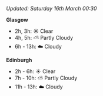 *Updated: Saturday 16th March 00:30*

**Glasgow**

* 2h, 3h: :sunny: Clear
* 4h, 5h: :partly_sunny: Partly Cloudy
* 6h - 13h: :cloud: Cloudy

**Edinburgh**

* 2h - 6h: :sunny: Clear
* 7h - 10h: :partly_sunny: Partly Cloudy
* 11h - 13h: :cloud: Cloudy
